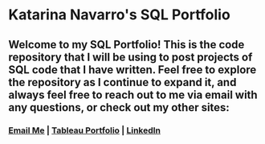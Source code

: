 # Katarina Navarro's SQL Portfolio

## Welcome to my SQL Portfolio! This is the code repository that I will be using to post projects of SQL code that I have written. Feel free to explore the repository as I continue to expand it, and always feel free to reach out to me via email with any questions, or check out my other sites: 
### [Email Me](katnavsql@gmail.com) | [Tableau Portfolio](https://public.tableau.com/app/profile/katarina6768) | [LinkedIn](https://www.linkedin.com/in/katarina-navarro-7b9a86224/)
